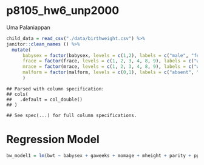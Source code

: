 p8105\_hw6\_unp2000
================
Uma Palaniappan

``` r
child_data = read_csv("./data/birthweight.csv") %>%
janitor::clean_names () %>%
  mutate( 
      babysex = factor(babysex, levels = c(1,2), labels = c("male", "female")), 
      frace = factor(frace, levels = c(1, 2, 3, 4, 8, 9), labels = c("white", "black", "asian", "puerto rican", "other", "unknown")),
      mrace = factor(mrace, levels = c(1, 2, 3, 4, 8, 9), labels = c("white", "black", "asian", "puerto rican", "other", "unknown")),
      malform = factor(malform, levels = c(0,1), labels = c("absent", "present"))
      )
```

    ## Parsed with column specification:
    ## cols(
    ##   .default = col_double()
    ## )

    ## See spec(...) for full column specifications.

# Regression Model

``` r
bw_model1 = lm(bwt ~ babysex + gaweeks + momage + mheight + parity + ppbmi + pnumlbw + smoken, data = child_data)
```
